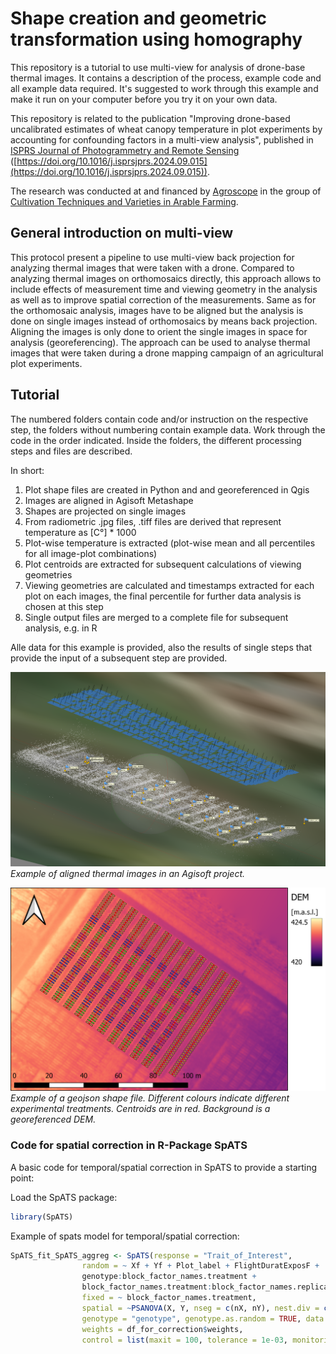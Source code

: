 # Shape creation and geometric transformation using homography

This repository is a tutorial to use multi-view for analysis of drone-base thermal images. It contains a description of the process, example code and all example data required. It's suggested to work through this example and make it run on your computer before you try it on your own data.

This repository is related to the publication "Improving drone-based uncalibrated estimates of wheat canopy temperature in plot experiments by accounting for confounding factors in a multi-view analysis", published in [ISPRS Journal of Photogrammetry and Remote Sensing](https://www.sciencedirect.com/journal/isprs-journal-of-photogrammetry-and-remote-sensing) ([https://doi.org/10.1016/j.isprsjprs.2024.09.015](https://doi.org/10.1016/j.isprsjprs.2024.09.015)).

The research was conducted at and financed by [Agroscope](https://www.agroscope.admin.ch) in the group of [Cultivation Techniques and Varieties in Arable Farming](https://www.agroscope.admin.ch/agroscope/en/home/about-us/organization/competence-divisions-strategic-research-divisions/plant-production/cultivation-techniques-varieties-arable-farming.html).

## General introduction on multi-view

This protocol present a pipeline to use multi-view back projection for analyzing thermal images that were taken with a drone. Compared to analyzing thermal images on orthomosaics directly, this approach allows to include effects of measurement time and viewing geometry in the analysis as well as to improve spatial correction of the measurements. Same as for the orthomosaic analysis, images have to be aligned but the analysis is done on single images instead of orthomosaics by means back projection. Aligning the images is only done to orient the single images in space for analysis (georeferencing).
The approach can be used to analyse thermal images that were taken during a drone mapping campaign of an agricultural plot experiments.

## Tutorial

The numbered folders contain code and/or instruction on the respective step, the folders without numbering contain example data. Work through the code in the order indicated. Inside the folders, the different processing steps and files are described. 

In short:
1. Plot shape files are created in Python and and georeferenced in Qgis
1. Images are aligned in Agisoft Metashape
1. Shapes are projected on single images
1. From radiometric .jpg files, .tiff files are derived that represent temperature as [C°] * 1000 
1. Plot-wise temperature is extracted (plot-wise mean and all percentiles for all image-plot combinations)
1. Plot centroids are extracted for subsequent calculations of viewing geometries
1. Viewing geometries are calculated and timestamps extracted for each plot on each images, the final percentile for further data analysis is chosen at this step
1. Single output files are merged to a complete file for subsequent analysis, e.g. in R

Alle  data for this example is provided, also the results of single steps that provide the input of a subsequent step are provided.

![Example of Agisoft](Images/AgisoftExample.PNG)
*Example of aligned thermal images in an Agisoft project.*

![Examle of a geojson shape file ](Images/GeoJson.png)
*Example of a geojson shape file. Different colours indicate different experimental treatments. Centroids are in red. Background is a georeferenced DEM.*


### Code for spatial correction in R-Package SpATS

A basic code for temporal/spatial correction in SpATS to provide a starting point:

Load the SpATS package:
```R
library(SpATS)
```
Example of spats model for temporal/spatial correction:
```R
SpATS_fit_SpATS_aggreg <- SpATS(response = "Trait_of_Interest",
				random = ~ Xf + Yf + Plot_label + FlightDuratExposF +
				genotype:block_factor_names.treatment +
				block_factor_names.treatment:block_factor_names.replication,
				fixed = ~ block_factor_names.treatment,
				spatial = ~PSANOVA(X, Y, nseg = c(nX, nY), nest.div = c(1,1)),
				genotype = "genotype", genotype.as.random = TRUE, data = df_for_correction,
				weights = df_for_correction$weights,
				control = list(maxit = 100, tolerance = 1e-03, monitoring = 0))
```
